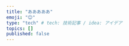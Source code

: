 ```yaml
---
title: "あああああ"
emoji: "😊"
type: "tech" # tech: 技術記事 / idea: アイデア
topics: []
published: false
---
```


